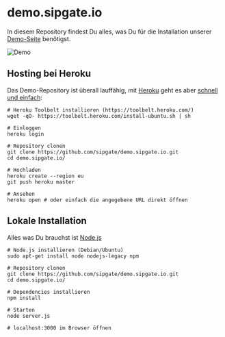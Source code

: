 # demo.sipgate.io

In diesem Repository findest Du alles, was Du für die Installation unserer [Demo-Seite](https://demo.sipgate.io) benötigst.

![Demo](https://raw.github.com/sipgate/demo.sipgate.io/master/public/img/animation.gif)

## Hosting bei Heroku

Das Demo-Repository ist überall lauffähig, mit [Heroku](https://www.heroku.com/) geht es aber [schnell und einfach](https://devcenter.heroku.com/articles/getting-started-with-nodejs):


```shell
# Heroku Toolbelt installieren (https://toolbelt.heroku.com/)
wget -qO- https://toolbelt.heroku.com/install-ubuntu.sh | sh

# Einloggen
heroku login

# Repository clonen
git clone https://github.com/sipgate/demo.sipgate.io.git
cd demo.sipgate.io/

# Hochladen
heroku create --region eu
git push heroku master

# Ansehen
heroku open # oder einfach die angegebene URL direkt öffnen
```

## Lokale Installation

Alles was Du brauchst ist [Node.js](http://nodejs.org/)

```shell
# Node.js installieren (Debian/Ubuntu)
sudo apt-get install node nodejs-legacy npm

# Repository clonen
git clone https://github.com/sipgate/demo.sipgate.io.git
cd demo.sipgate.io/

# Dependencies installieren
npm install

# Starten
node server.js

# localhost:3000 im Browser öffnen
```
